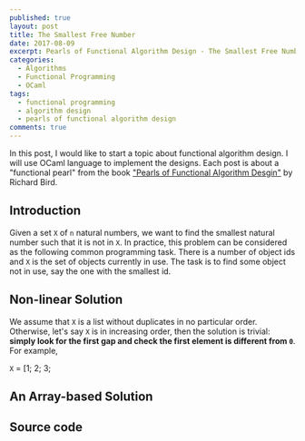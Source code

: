 ```yaml
---
published: true
layout: post
title: The Smallest Free Number
date: 2017-08-09
excerpt: Pearls of Functional Algorithm Design - The Smallest Free Number
categories:
  - Algorithms
  - Functional Programming
  - OCaml
tags:
  - functional programming
  - algorithm design
  - pearls of functional algorithm design
comments: true
---
```


In this post, I would like to start a topic about functional algorithm design. I will use OCaml language to implement the designs.
Each post is about a "functional pearl" from the book ["Pearls of Functional Algorithm Desgin"][1] by Richard Bird. 

## Introduction

Given a set `X` of `n` natural numbers, we want to find the smallest natural number such that it is not in `X`. In practice, this problem can
be considered as the following common programming task. There is a number of object ids and `X` is the set of objects currently in use. The task
is to find some object not in use, say the one with the smallest id.

## Non-linear Solution

We assume that `X` is a list without duplicates in no particular order. Otherwise, let's say `X` is in increasing order, then the solution is trivial: **simply
look for the first gap and check the first element is different from `0`**. For example,

`X` = [1; 2; 3; 

## An Array-based Solution

## Source code

[1]: https://www.amazon.com/Pearls-Functional-Algorithm-Design-Richard/dp/0521513383

